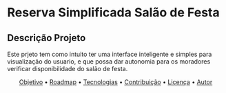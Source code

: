 <h1 aling="Center">Reserva Simplificada  Salão de Festa</h1>

## Descrição Projeto 
<p alingn="center"> Este prjeto tem como intuito ter uma interface inteligente e simples para visualização do usuario, e que possa dar autonomia para os moradores verificar disponibilidade do salão de festa.</p>


<p align="center">
 <a href="#objetivo">Objetivo</a> •
 <a href="#roadmap">Roadmap</a> • 
 <a href="#tecnologias">Tecnologias</a> • 
 <a href="#contribuicao">Contribuição</a> • 
 <a href="#licenc-a">Licença</a> • 
 <a href="#autor">Autor</a>
</p>